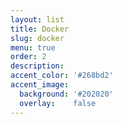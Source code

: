 ```yaml
---
layout: list
title: Docker
slug: docker
menu: true
order: 2
description: 
accent_color: '#268bd2'
accent_image:
  background: '#202020'
  overlay:    false
---
```

